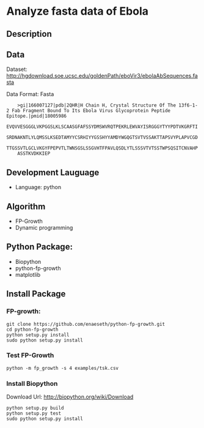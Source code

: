 # Analyze fasta data of Ebola

## Description


## Data

Dataset: http://hgdownload.soe.ucsc.edu/goldenPath/eboVir3/ebolaAbSequences.fasta

Data Format: Fasta

```
    >gi|166007127|pdb|2QHR|H Chain H, Crystal Structure Of The 13f6-1-2 Fab Fragment Bound To Its Ebola Virus Glycoprotein Peptide Epitope.|pmid|18005986
    EVQVVESGGGLVKPGGSLKLSCAASGFAFSSYDMSWVRQTPEKRLEWVAYISRGGGYTYYPDTVKGRFTI
    SRDNAKNTLYLQMSSLKSEDTAMYYCSRHIYYGSSHYYAMDYWGQGTSVTVSSAKTTAPSVYPLAPVCGD
    TTGSSVTLGCLVKGYFPEPVTLTWNSGSLSSGVHTFPAVLQSDLYTLSSSVTVTSSTWPSQSITCNVAHP
    ASSTKVDKKIEP
```

## Development Lauguage

- Language: python

## Algorithm

- FP-Growth
- Dynamic programming


## Python Package:

- Biopython
- python-fp-growth
- matplotlib

## Install Package

### FP-growth:

    git clone https://github.com/enaeseth/python-fp-growth.git
    cd python-fp-growth
    python setup.py install
    sudo python setup.py install

### Test FP-Growth

    python -m fp_growth -s 4 examples/tsk.csv

### Install Biopython

Download Url: http://biopython.org/wiki/Download

    python setup.py build
    python setup.py test
    sudo python setup.py install


